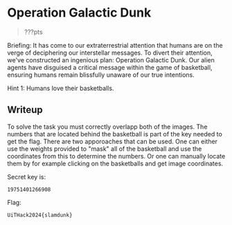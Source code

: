 # Operation Galactic Dunk 

> ???pts

Briefing: It has come to our extraterrestrial attention that humans are on the verge of deciphering our interstellar messages. To divert their attention, we've constructed an ingenious plan: Operation Galactic Dunk. Our alien agents have disguised a critical message within the game of basketball, ensuring humans remain blissfully unaware of our true intentions.

Hint 1: Humans love their basketballs. 

## Writeup 

To solve the task you must correctly overlapp both of the images. The numbers that are located behind the basketball is part of the key needed to get the flag. There are two apporoaches that can be used. One can either use the weights provided to "mask" all of the basketball and use the coordinates from this to determine the numbers. Or one can manually locate them by for example clicking on the basketballs and get image coordinates. 

Secret key is: 
```
19751401266908
```

Flag: 
```
UiTHack2024{slamdunk}
```